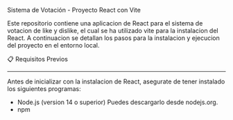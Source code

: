 Sistema de Votación - Proyecto React con Vite

Este repositorio contiene una aplicacion de React para el sistema de votacion de like y dislike, el cual se ha utilizado vite para la instalacion del React. A continuacion
se detallan los pasos para la instalacion y ejecucion del proyecto en el entorno local.

📋 Requisitos Previos
**********************************
Antes de inicializar con la instalacion de React, asegurate de tener instalado los siguientes programas:
- Node.js (version 14 o superior)
    Puedes descargarlo desde nodejs.org.
- npm